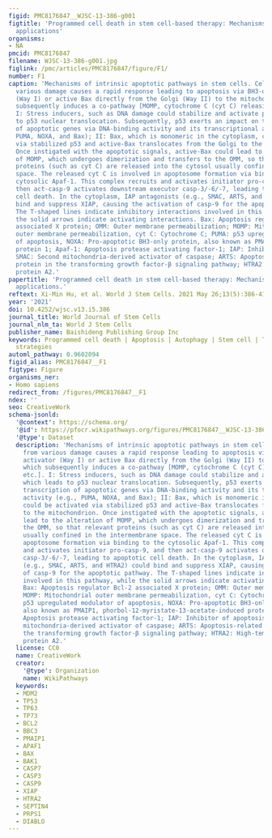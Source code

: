 ```yaml
---
figid: PMC8176847__WJSC-13-386-g001
figtitle: 'Programmed cell death in stem cell-based therapy: Mechanisms and clinical
  applications'
organisms:
- NA
pmcid: PMC8176847
filename: WJSC-13-386-g001.jpg
figlink: /pmc/articles/PMC8176847/figure/F1/
number: F1
caption: 'Mechanisms of intrinsic apoptotic pathways in stem cells. Cell stress from
  various damage causes a rapid response leading to apoptosis via BH3-only activator
  (Way I) or active Bax directly from the Golgi (Way II) to the mitochondria, which
  subsequently induces a co-pathway [MOMP, cytochrome C (cyt C) releasing, etc.].
  I: Stress inducers, such as DNA damage could stabilize and activate p53, which leads
  to p53 nuclear translocation. Subsequently, p53 exerts an impact on transcription
  of apoptotic genes via DNA-binding activity and its transcriptional activity (e.g.,
  PUMA, NOXA, and Bax); II: Bax, which is monomeric in the cytoplasm, could be activated
  via stabilized p53 and active-Bax translocates from the Golgi to the mitochondrion.
  Once instigated with the apoptotic signals, active-Bax could lead to the alteration
  of MOMP, which undergoes dimerization and transfers to the OMM, so that relevant
  proteins (such as cyt C) are released into the cytosol usually confined in the intermembrane
  space. The released cyt C is involved in apoptosome formation via binding to the
  cytosolic Apaf-1. This complex recruits and activates initiator pro-casp-9, and
  then act-casp-9 activates downstream executor casp-3/-6/-7, leading to apoptotic
  cell death. In the cytoplasm, IAP antagonists (e.g., SMAC, ARTS, and HTRA2) could
  bind and suppress XIAP, causing the activation of casp-9 for the apoptotic pathway.
  The T-shaped lines indicate inhibitory interactions involved in this pathway, while
  the solid arrows indicate activating interactions. Bax: Apoptosis regulator Bcl-2
  associated X protein; OMM: Outer membrane permeabilization; MOMP: Mitochondrial
  outer membrane permeabilization, cyt C: Cytochrome C; PUMA: p53 upregulated modulator
  of apoptosis, NOXA: Pro-apoptotic BH3-only protein, also known as PMAIP1, phorbol-12-myristate-13-acetate-induced
  protein 1; Apaf-1: Apoptosis protease activating factor-1; IAP: Inhibitor of apoptosis;
  SMAC: Second mitochondria-derived activator of caspase; ARTS: Apoptosis-related
  protein in the transforming growth factor-β signaling pathway; HTRA2: High-temperature-required
  protein A2.'
papertitle: 'Programmed cell death in stem cell-based therapy: Mechanisms and clinical
  applications.'
reftext: Xi-Min Hu, et al. World J Stem Cells. 2021 May 26;13(5):386-415.
year: '2021'
doi: 10.4252/wjsc.v13.i5.386
journal_title: World Journal of Stem Cells
journal_nlm_ta: World J Stem Cells
publisher_name: Baishideng Publishing Group Inc
keywords: Programmed cell death | Apoptosis | Autophagy | Stem cell | Therapeutic
  strategies
automl_pathway: 0.9602094
figid_alias: PMC8176847__F1
figtype: Figure
organisms_ner:
- Homo sapiens
redirect_from: /figures/PMC8176847__F1
ndex: ''
seo: CreativeWork
schema-jsonld:
  '@context': https://schema.org/
  '@id': https://pfocr.wikipathways.org/figures/PMC8176847__WJSC-13-386-g001.html
  '@type': Dataset
  description: 'Mechanisms of intrinsic apoptotic pathways in stem cells. Cell stress
    from various damage causes a rapid response leading to apoptosis via BH3-only
    activator (Way I) or active Bax directly from the Golgi (Way II) to the mitochondria,
    which subsequently induces a co-pathway [MOMP, cytochrome C (cyt C) releasing,
    etc.]. I: Stress inducers, such as DNA damage could stabilize and activate p53,
    which leads to p53 nuclear translocation. Subsequently, p53 exerts an impact on
    transcription of apoptotic genes via DNA-binding activity and its transcriptional
    activity (e.g., PUMA, NOXA, and Bax); II: Bax, which is monomeric in the cytoplasm,
    could be activated via stabilized p53 and active-Bax translocates from the Golgi
    to the mitochondrion. Once instigated with the apoptotic signals, active-Bax could
    lead to the alteration of MOMP, which undergoes dimerization and transfers to
    the OMM, so that relevant proteins (such as cyt C) are released into the cytosol
    usually confined in the intermembrane space. The released cyt C is involved in
    apoptosome formation via binding to the cytosolic Apaf-1. This complex recruits
    and activates initiator pro-casp-9, and then act-casp-9 activates downstream executor
    casp-3/-6/-7, leading to apoptotic cell death. In the cytoplasm, IAP antagonists
    (e.g., SMAC, ARTS, and HTRA2) could bind and suppress XIAP, causing the activation
    of casp-9 for the apoptotic pathway. The T-shaped lines indicate inhibitory interactions
    involved in this pathway, while the solid arrows indicate activating interactions.
    Bax: Apoptosis regulator Bcl-2 associated X protein; OMM: Outer membrane permeabilization;
    MOMP: Mitochondrial outer membrane permeabilization, cyt C: Cytochrome C; PUMA:
    p53 upregulated modulator of apoptosis, NOXA: Pro-apoptotic BH3-only protein,
    also known as PMAIP1, phorbol-12-myristate-13-acetate-induced protein 1; Apaf-1:
    Apoptosis protease activating factor-1; IAP: Inhibitor of apoptosis; SMAC: Second
    mitochondria-derived activator of caspase; ARTS: Apoptosis-related protein in
    the transforming growth factor-β signaling pathway; HTRA2: High-temperature-required
    protein A2.'
  license: CC0
  name: CreativeWork
  creator:
    '@type': Organization
    name: WikiPathways
  keywords:
  - MDM2
  - TP53
  - TP63
  - TP73
  - BCL2
  - BBC3
  - PMAIP1
  - APAF1
  - BAX
  - BAK1
  - CASP7
  - CASP3
  - CASP9
  - XIAP
  - HTRA2
  - SEPTIN4
  - PRPS1
  - DIABLO
---
```


